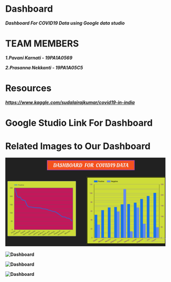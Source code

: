 # Dashboard
<b><i>Dashboard For COVID19 Data using Google data studio</i></b>

# TEAM MEMBERS

<b><i>1.Pavani Karnati - 19PA1A0569
  
  2.Prasanna Nekkanti - 19PA1A05C5 </i><b>

# Resources

<i>https://www.kaggle.com/sudalairajkumar/covid19-in-india</i>

# Google Studio Link For Dashboard

<i></i>

# Related Images to Our Dashboard

![Dashboard](https://github.com/19PA1A0569/Dashboard/blob/main/2021-04-19%20(7).png)

![Dashboard]()

![Dashboard]()

![Dashboard]()
